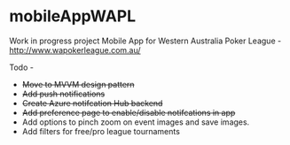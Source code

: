 # mobileAppWAPL
 
Work in progress project Mobile App for Western Australia Poker League - http://www.wapokerleague.com.au/

Todo -
* ~~Move to MVVM design pattern~~
* ~~Add push notifications~~
* ~~Create Azure notifcation Hub backend~~
* ~~Add preference page to enable/disable notifcations in app~~
* Add options to pinch zoom on event images and save images.
* Add filters for free/pro league tournaments
